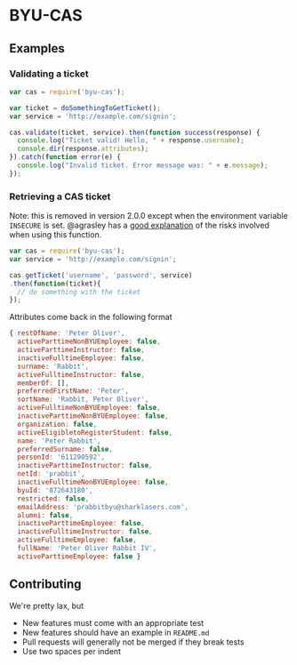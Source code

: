 BYU-CAS
=======

## Examples

### Validating a ticket
```javascript
var cas = require('byu-cas');

var ticket = doSomethingToGetTicket();
var service = 'http://example.com/signin';

cas.validate(ticket, service).then(function success(response) {
  console.log("Ticket valid! Hello, " + response.username);
  console.dir(response.attributes);
}).catch(function error(e) {
  console.log("Invalid ticket. Error message was: " + e.message);
});
```

### Retrieving a CAS ticket

Note: this is removed in version 2.0.0 except when the environment variable
`INSECURE` is set. @agrasley has a [good explanation](https://github.com/BYU-ODH/BYU-CAS-npm/issues/2#issue-147802968)
of the risks involved when using this function.

```javascript
var cas = require('byu-cas');
var service = 'http://example.com/signin';

cas.getTicket('username', 'password', service)
.then(function(ticket){
  // do something with the ticket
});
```

Attributes come back in the following format

```javascript
{ restOfName: 'Peter Oliver',
  activeParttimeNonBYUEmployee: false,
  activeParttimeInstructor: false,
  inactiveFulltimeEmployee: false,
  surname: 'Rabbit',
  activeFulltimeInstructor: false,
  memberOf: [],
  preferredFirstName: 'Peter',
  sortName: 'Rabbit, Peter Oliver',
  activeFulltimeNonBYUEmployee: false,
  inactiveParttimeNonBYUEmployee: false,
  organization: false,
  activeEligibletoRegisterStudent: false,
  name: 'Peter Rabbit',
  preferredSurname: false,
  personId: '611290592',
  inactiveParttimeInstructor: false,
  netId: 'prabbit',
  inactiveFulltimeNonBYUEmployee: false,
  byuId: '872643180',
  restricted: false,
  emailAddress: 'prabbitbyu@sharklasers.com',
  alumni: false,
  inactiveParttimeEmployee: false,
  inactiveFulltimeInstructor: false,
  activeFulltimeEmployee: false,
  fullName: 'Peter Oliver Rabbit IV',
  activeParttimeEmployee: false }
```

## Contributing

We're pretty lax, but

* New features must come with an appropriate test
* New features should have an example in `README.md`
* Pull requests will generally not be merged if they break tests
* Use two spaces per indent
